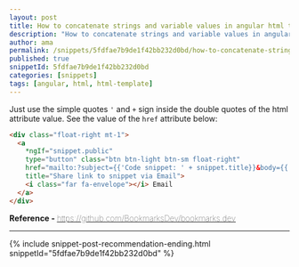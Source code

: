 ```yaml
---
layout: post
title: How to concatenate strings and variable values in angular html template
description: "How to concatenate strings and variable values in angular html template code snippet"
author: ama
permalink: /snippets/5fdfae7b9de1f42bb232d0bd/how-to-concatenate-strings-and-variable-values-in-angular-html-template
published: true
snippetId: 5fdfae7b9de1f42bb232d0bd
categories: [snippets]
tags: [angular, html, html-template]
---
```


Just use the simple quotes `'` and `+` sign inside the double quotes of the html attribute value. See the value
of the `href` attribute below:

```html
<div class="float-right mt-1">
  <a
    *ngIf="snippet.public"
    type="button" class="btn btn-light btn-sm float-right"
    href="mailto:?subject={{'Code snippet: ' + snippet.title}}&body={{'https://www.bookmarks.dev/snippets/' + snippet._id + '/details'}}"
    title="Share link to snippet via Email">
    <i class="far fa-envelope"></i> Email
  </a>
</div>
```

<span style="font-size: 0.9rem">
  <strong>Reference - </strong>
  <a href="https://github.com/BookmarksDev/bookmarks.dev" target="_blank" style="font-weight: lighter">
     https://github.com/BookmarksDev/bookmarks.dev
  </a>
</span>

<hr/>


 {% include snippet-post-recommendation-ending.html snippetId="5fdfae7b9de1f42bb232d0bd" %}
